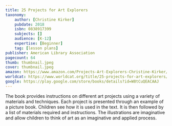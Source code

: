 ```yaml
---
title: 25 Projects for Art Explorers
taxonomy:
	author: [Christine Kirker]
	pubdate: 2018
	isbn: 0838917399
	subjects: []
	audience: [K-12]
	expertise: [Beginner]
	tag: [lesson plans]
publisher: American Library Association
pagecount: 64
thumb: thumbnail.jpeg
cover: thumbnail.jpeg
amazon: https://www.amazon.com/Projects-Art-Explorers-Christine-Kirker/dp/0838917399/ref=sr_1_1?keywords=25+projects+for+art+explorers&qid=1570114504&s=gateway&sr=8-1
worldcat: https://www.worldcat.org/title/25-projects-for-art-explorers/oclc/1040677777&referer=brief_results
google: https://play.google.com/store/books/details?id=W8tCuQEACAAJ
---
```

The book provides instructions on different art projects using a variety of materials and techniques. Each project is presented through an example of a picture book. Children see how it is used in the text. It is then followed by a list of materials required and instructions. The illustrations are imaginative and allow children to think of art as an imaginative and applied process.